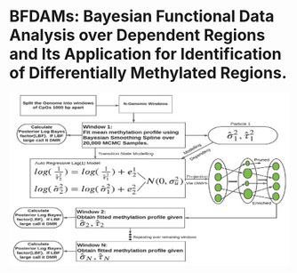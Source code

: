 # BFDAMs: Bayesian Functional Data Analysis over Dependent Regions and Its Application for Identification of Differentially Methylated Regions.
<img src="Picture1.jpg" width="700" align="center">
